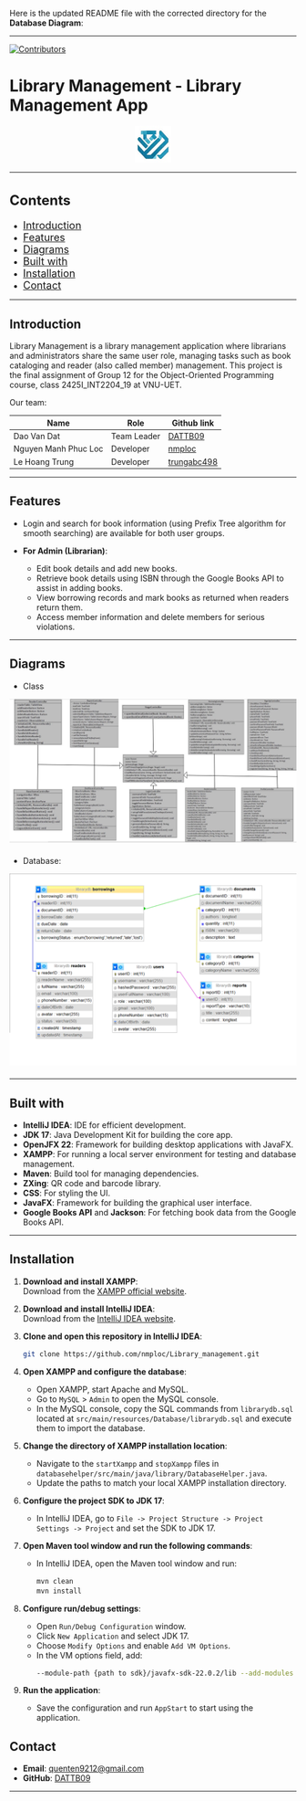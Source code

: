 Here is the updated README file with the corrected directory for the **Database Diagram**:

---

[![Contributors](https://img.shields.io/badge/contributors-3-brightgreen.svg?style=for-the-badge)](#)  

# Library Management - Library Management App
<div align="center">  
  <img src="/src/main/resources/image/logo.png" alt="Logo" width="64" height="64">  
</div>

---  
<h2 style="font-size: 24px;">Contents</h2>

- <span style="font-size: 18px;">[Introduction](#introduction)</span>
- <span style="font-size: 18px;">[Features](#features)</span>
- <span style="font-size: 18px;">[Diagrams](#diagrams)</span>
- <span style="font-size: 18px;">[Built with](#built-with)</span>
- <span style="font-size: 18px;">[Installation](#installation)</span>
- <span style="font-size: 18px;">[Contact](#contact)</span>
---

## Introduction
Library Management is a library management application where librarians and administrators share the same user role, managing tasks such as book cataloging and reader (also called member) management. This project is the final assignment of Group 12 for the Object-Oriented Programming course, class 2425I_INT2204_19 at VNU-UET.

Our team:

| Name                 | Role        | Github link                              |
|----------------------|-------------|------------------------------------------|
| Dao Van Dat          | Team Leader | [DATTB09](https://github.com/DATTB09)    |
| Nguyen Manh Phuc Loc | Developer   | [nmploc](https://github.com/nmploc)      |
| Le Hoang Trung       | Developer   | [trungabc498](https://github.com/trungabc498) |

---  
## Features
- Login and search for book information (using Prefix Tree algorithm for smooth searching) are available for both user groups.

- **For Admin (Librarian)**:
    - Edit book details and add new books.
    - Retrieve book details using ISBN through the Google Books API to assist in adding books.
    - View borrowing records and mark books as returned when readers return them.
    - Access member information and delete members for serious violations.

---  
## Diagrams

- Class  
<div align="center" style="margin-bottom: 20px;">  
  <img src="src/main/resources/image/Class Diagram no0.png" alt="Class">  
</div>

- Database:  
<div align="center" style="margin-bottom: 20px;">  
  <img src="src/main/resources/image/Database Diagram.png" alt="Database">  
</div>

---  
## Built with
- **IntelliJ IDEA**: IDE for efficient development.
- **JDK 17**: Java Development Kit for building the core app.
- **OpenJFX 22**: Framework for building desktop applications with JavaFX.
- **XAMPP**: For running a local server environment for testing and database management.
- **Maven**: Build tool for managing dependencies.
- **ZXing**: QR code and barcode library.
- **CSS**: For styling the UI.
- **JavaFX**: Framework for building the graphical user interface.
- **Google Books API** and **Jackson**: For fetching book data from the Google Books API.

---  
## Installation
1. **Download and install XAMPP**:  
   Download from the [XAMPP official website](https://www.apachefriends.org/download.html).

2. **Download and install IntelliJ IDEA**:  
   Download from the [IntelliJ IDEA website](https://www.jetbrains.com/idea/download/?section=windows).

3. **Clone and open this repository in IntelliJ IDEA**:
   ```bash
   git clone https://github.com/nmploc/Library_management.git
   ```

4. **Open XAMPP and configure the database**:
    - Open XAMPP, start Apache and MySQL.
    - Go to `MySQL` > `Admin` to open the MySQL console.
    - In the MySQL console, copy the SQL commands from `librarydb.sql` located at `src/main/resources/Database/librarydb.sql` and execute them to import the database.

5. **Change the directory of XAMPP installation location**:
    - Navigate to the `startXampp` and `stopXampp` files in `databasehelper/src/main/java/library/DatabaseHelper.java`.
    - Update the paths to match your local XAMPP installation directory.

6. **Configure the project SDK to JDK 17**:
    - In IntelliJ IDEA, go to `File -> Project Structure -> Project Settings -> Project` and set the SDK to JDK 17.

7. **Open Maven tool window and run the following commands**:
    - In IntelliJ IDEA, open the Maven tool window and run:
      ```bash
      mvn clean
      mvn install
      ```

8. **Configure run/debug settings**:
    - Open `Run/Debug Configuration` window.
    - Click `New Application` and select JDK 17.
    - Choose `Modify Options` and enable `Add VM Options`.
    - In the VM options field, add:
      ```bash
      --module-path {path to sdk}/javafx-sdk-22.0.2/lib --add-modules javafx.controls,javafx.fxml,javafx.web
      ```

9. **Run the application**:
    - Save the configuration and run `AppStart` to start using the application.
 
## Contact
- **Email**: [quenten9212@gmail.com](mailto:quenten9212@gmail.com)
- **GitHub**: [DATTB09](https://github.com/DATTB09)

---
